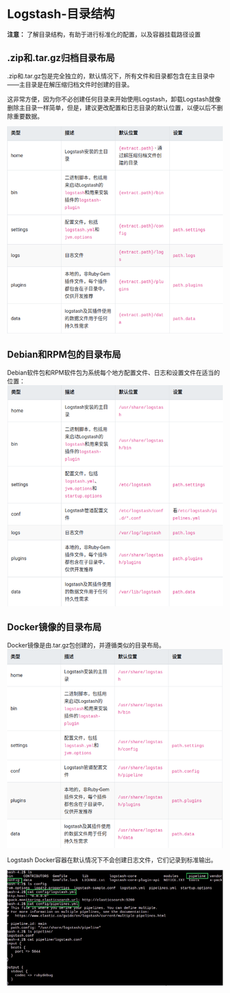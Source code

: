 # Logstash-目录结构

**注意：** 了解目录结构，有助于进行标准化的配置，以及容器挂载路径设置

## .zip和.tar.gz归档目录布局

.zip和.tar.gz包是完全独立的，默认情况下，所有文件和目录都包含在主目录中——主目录是在解压缩归档文件时创建的目录。

这非常方便，因为你不必创建任何目录来开始使用Logstash，卸载Logstash就像删除主目录一样简单，但是，建议更改配置和日志目录的默认位置，以便以后不删除重要数据。

![structure-1](./images/structure-1.png)

## Debian和RPM包的目录布局

Debian软件包和RPM软件包为系统每个地方配置文件、日志和设置文件在适当的位置：
![structure-2](./images/structure-2.png)

## Docker镜像的目录布局

Docker镜像是由.tar.gz包创建的，并遵循类似的目录布局。
![structure-3](./images/structure-3.png)

Logstash Docker容器在默认情况下不会创建日志文件，它们记录到标准输出。

![structure-docker](./images/structure-docker.png)

